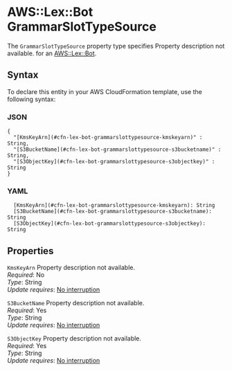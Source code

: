 # AWS::Lex::Bot GrammarSlotTypeSource<a name="aws-properties-lex-bot-grammarslottypesource"></a>

<a name="aws-properties-lex-bot-grammarslottypesource-description"></a>The `GrammarSlotTypeSource` property type specifies Property description not available\. for an [AWS::Lex::Bot](aws-resource-lex-bot.md)\.

## Syntax<a name="aws-properties-lex-bot-grammarslottypesource-syntax"></a>

To declare this entity in your AWS CloudFormation template, use the following syntax:

### JSON<a name="aws-properties-lex-bot-grammarslottypesource-syntax.json"></a>

```
{
  "[KmsKeyArn](#cfn-lex-bot-grammarslottypesource-kmskeyarn)" : String,
  "[S3BucketName](#cfn-lex-bot-grammarslottypesource-s3bucketname)" : String,
  "[S3ObjectKey](#cfn-lex-bot-grammarslottypesource-s3objectkey)" : String
}
```

### YAML<a name="aws-properties-lex-bot-grammarslottypesource-syntax.yaml"></a>

```
  [KmsKeyArn](#cfn-lex-bot-grammarslottypesource-kmskeyarn): String
  [S3BucketName](#cfn-lex-bot-grammarslottypesource-s3bucketname): String
  [S3ObjectKey](#cfn-lex-bot-grammarslottypesource-s3objectkey): String
```

## Properties<a name="aws-properties-lex-bot-grammarslottypesource-properties"></a>

`KmsKeyArn`  <a name="cfn-lex-bot-grammarslottypesource-kmskeyarn"></a>
Property description not available\.  
*Required*: No  
*Type*: String  
*Update requires*: [No interruption](https://docs.aws.amazon.com/AWSCloudFormation/latest/UserGuide/using-cfn-updating-stacks-update-behaviors.html#update-no-interrupt)

`S3BucketName`  <a name="cfn-lex-bot-grammarslottypesource-s3bucketname"></a>
Property description not available\.  
*Required*: Yes  
*Type*: String  
*Update requires*: [No interruption](https://docs.aws.amazon.com/AWSCloudFormation/latest/UserGuide/using-cfn-updating-stacks-update-behaviors.html#update-no-interrupt)

`S3ObjectKey`  <a name="cfn-lex-bot-grammarslottypesource-s3objectkey"></a>
Property description not available\.  
*Required*: Yes  
*Type*: String  
*Update requires*: [No interruption](https://docs.aws.amazon.com/AWSCloudFormation/latest/UserGuide/using-cfn-updating-stacks-update-behaviors.html#update-no-interrupt)